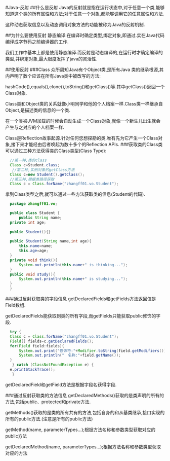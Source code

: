 #Java-反射
##什么是反射
  Java的反射就是指在运行状态中,对于任意一个类,能够知道这个类的所有属性和方法;对于任意一个对象,都能够调用它的任意属性和方法.
  
  这种动态获取信息以及动态调用对象方法的功能被称为Java的反射机制.
  
##为什么要使用反射
  静态编译:在编译时确定类型,绑定对象,即通过.实在Java代码编译成字节码之前编译器的工作.
  
  我们工作中基本上都是使用静态编译.而反射是动态编译的,在运行时才确定编译的类型,并绑定对象,最大限度发挥了java的灵活性.
  
##使用反射
###Class
  众所周知Java有个Object类,是所有Java 类的继承根源,其内声明了数个应该在所有Java类中被改写的方法:
  
  hashCode(),equals(),clone(),toString()和getClass()等.其中getClass()返回一个Class对象.
  
  Class类和Object类的关系就像小明同学和他的个人档案一样.Class类一样继承自Object,是描述类的信息的一个类.
  
  在一个类被JVM加载的时候会自动生成一个Class对象,就像一个新生儿出生就会产生与之对应的个人档案一样.
  
  Class是Reflection故事起源.针对任何您想探勘的类,唯有先为它产生一个Class对象,接下来才能经由后者唤起为数十多个的Reflection APIs.
###获取类的Class类
  可以通过三种方法获得类的Class类型(Class Type):
  ```java
    //第一种,类的class
    Class c=Student.class;
    //第二种,实例对象的getClass方法
    Class c=new Student().getClass();
    //第三种,根据类路径获取
    Class c = Class.forName("zhangff01.vo.Student");
  ```
  拿到Class类型之后,就可以通过一些方法获取类的信息(Student的代码).
  ```java
    package zhangff01.vo;

    public class Student {
    	public String name;
	private int age;
	
	public Student(){}
	
	public Student(String name,int age){
		this.name=name;
		this.age=age;
	}
	private void think(){
		System.out.println(this.name+" is thinking...");
	}
	public void study(){
		System.out.println(this.name+" is studying...");
	}
    }
  ```
###通过反射获取类的字段信息
  getDeclaredFields和getFields方法返回值是Field数组.
  
  getDeclaredFields能获取到类的所有字段,而getFields只能获取public修饰的字段.
  ```java
    try {
	Class c = Class.forName("zhangff01.vo.Student");
	Field[] fields=c.getDeclaredFields();
	for(Field field:fields){
		System.out.print("修饰符:"+Modifier.toString(field.getModifiers()));
		System.out.println("　名称:"+field.getName());
	}
     } catch (ClassNotFoundException e) {
	e.printStackTrace();
     }
  ```
  getDeclaredField和getField方法是根据字段名获得字段.
  
###通过反射获取类的方法信息
  getDeclaredMethods()获取的是类声明的所有的方法,包括public、protected和private方法.
  
  getMethods()获取的是类的所有共有的方法,包括自身的和从基类继承,接口实现的所有的public方法.(注意是所有的public方法)
  
  getMethod(name, parameterTypes...);根据方法名称和参数类型获取对应的public方法
  
  getDeclaredMethod(name, parameterTypes...);根据方法名称和参数类型获取对应的方法
  
